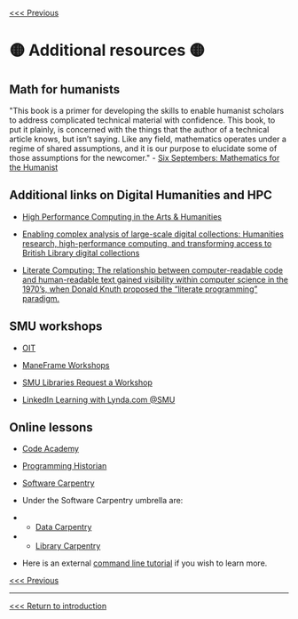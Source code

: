 [<<< Previous](which-lang.md) 

# :yellow_circle: Additional resources :yellow_circle:

## Math for humanists 
"This book is a primer for developing the skills to enable humanist scholars to address complicated technical material with confidence. This book, to put it plainly, is concerned with the things that the author of a technical article knows, but isn’t saying. Like any field, mathematics operates under a regime of shared assumptions, and it is our purpose to elucidate some of those assumptions for the newcomer." - [Six Septembers: Mathematics for the Humanist](https://digitalcommons.unl.edu/zeabook/55/) 

## Additional links on Digital Humanities and HPC
* [High Performance Computing in the Arts & Humanities](https://www.sharcnet.ca/my/research/hhpc)

* [Enabling complex analysis of large-scale digital collections: Humanities research, high-performance computing, and transforming access to British Library digital collections](https://academic.oup.com/dsh/article/33/2/456/3789810)

* [Literate Computing: The relationship between computer-readable code and human-readable text gained visibility within computer science in the 1970’s, when Donald Knuth proposed the “literate programming” paradigm.](https://programminghistorian.org/en/lessons/jupyter-notebooks#literate-computing) 

## SMU workshops

* [OIT](https://www.smu.edu/OIT/Training) 

* [ManeFrame Workshops](https://www.smu.edu/provost/crc#workshops)

* [SMU Libraries Request a Workshop](https://www.smu.edu/libraries/fondren/services/workshops)

* [LinkedIn Learning with Lynda.com @SMU](https://www.smu.edu/OIT/Services/LinkedIn)

##  Online lessons

* [Code Academy](https://www.codecademy.com/) 

* [Programming Historian](https://programminghistorian.org/)

* [Software Carpentry](https://software-carpentry.org/lessons/)
* Under the Software Carpentry umbrella are:
* * [Data Carpentry](https://datacarpentry.org/lessons/)
* * [Library Carpentry](https://librarycarpentry.org/lessons/)

* Here is an external [command line tutorial]( https://ryanstutorials.net/linuxtutorial/) if you wish to learn more.



[<<< Previous](which-lang.md) 

-----

[<<< Return to introduction](https://github.com/SouthernMethodistUniversity/coding)


